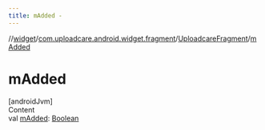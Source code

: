 ```yaml
---
title: mAdded -
---
```

//[widget](../../index.md)/[com.uploadcare.android.widget.fragment](../index.md)/[UploadcareFragment](index.md)/[mAdded](m-added.md)



# mAdded  
[androidJvm]  
Content  
val [mAdded](m-added.md): [Boolean](https://kotlinlang.org/api/latest/jvm/stdlib/kotlin/-boolean/index.html)  




